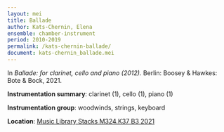 ```yaml
---
layout: mei
title: Ballade
author: Kats-Chernin, Elena
ensemble: chamber-instrument
period: 2010-2019
permalink: /kats-chernin-ballade/
document: kats-chernin_ballade.mei
---
```


In *Ballade: for clarinet, cello and piano (2012).* Berlin: Boosey & Hawkes: Bote & Bock, 2021.

**Instrumentation summary**: clarinet (1), cello (1), piano (1)

**Instrumentation group**: woodwinds, strings, keyboard 

**Location**: <a href="https://tufts.primo.exlibrisgroup.com/permalink/01TUN_INST/1kc9gia/alma991018726334103851" target="_blank">Music Library Stacks M324.K37 B3 2021</a>